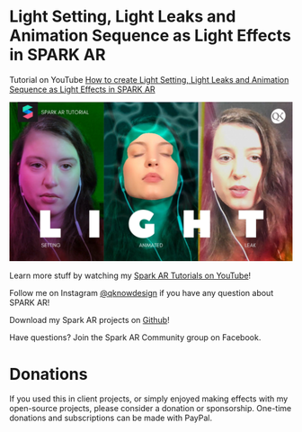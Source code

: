 <h1> Light Setting, Light Leaks and Animation Sequence as Light Effects in SPARK AR </h1>

Tutorial on YouTube 
<a href="https://youtu.be/dTA6LzCP7N4">How to create Light Setting, Light Leaks and Animation Sequence as Light Effects in SPARK AR</a>

<a href="https://youtu.be/dTA6LzCP7N4" alt="How to create Light Setting, Light Leaks and Animation Sequence as Light Effects in SPARK AR"> <img src="qknowdesign_light-setting_light-leak_animated_light-effect.jpg"/> </a> 

Learn more stuff by watching my <a href="https://www.youtube.com/channel/UC_ycBf44SNpOc7w6kvYkufA?view_as=subscriber">Spark AR Tutorials on YouTube</a>!

Follow me on Instagram <a href="https://www.instagram.com/qknowdesign/">@qknowdesign</a> if you have any question about SPARK AR!

Download my Spark AR projects on <a href="https://github.com/qknowdesign">Github</a>!

Have questions? Join the Spark AR Community group on Facebook.

<h1>Donations</h1>
If you used this in client projects, or simply enjoyed making effects with my open-source projects, please consider a donation or sponsorship. One-time donations and subscriptions can be made with PayPal.

<a href="https://www.paypal.com/cgi-bin/webscr?cmd=_s-xclick&hosted_button_id=ZJZCPPXBCGV8C&source=url" rel="nofollow"><input type="hidden" name="business" value="jankow9785@googlemail.com" /><img src="https://www.paypalobjects.com/en_US/DK/i/btn/btn_donateCC_LG.gif" alt="" data-canonical-src="https://www.paypalobjects.com/en_US/i/btn/btn_donateCC_LG.gif" style="max-width:100%;"></a>
